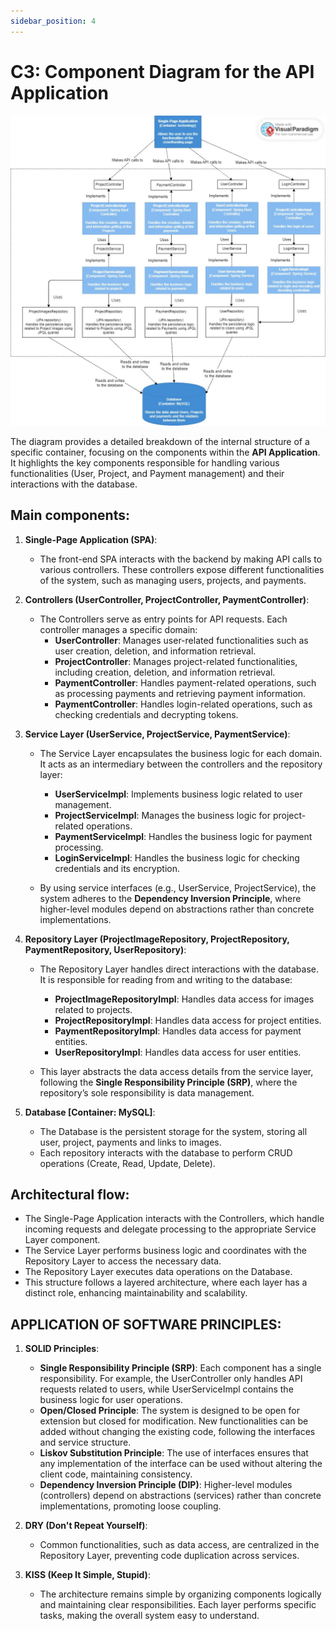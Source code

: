 ```yaml
---
sidebar_position: 4
---
```


# C3: Component Diagram for the API Application

![C3 diagram](./img/C3.jpg)

The diagram provides a detailed breakdown of the internal structure of a specific container, focusing on the components within the **API Application**. It highlights the key components responsible for handling various functionalities (User, Project, and Payment management) and their interactions with the database.

## Main components:
1. **Single-Page Application (SPA)**:  
   - The front-end SPA interacts with the backend by making API calls to various controllers. These controllers expose different functionalities of the system, such as managing users, projects, and payments.

2. **Controllers (UserController, ProjectController, PaymentController)**:  
   - The Controllers serve as entry points for API requests. Each controller manages a specific domain:  
     - **UserController**: Manages user-related functionalities such as user creation, deletion, and information retrieval.  
     - **ProjectController**: Manages project-related functionalities, including creation, deletion, and information retrieval.  
     - **PaymentController**: Handles payment-related operations, such as processing payments and retrieving payment information.
     - **PaymentController**: Handles login-related operations, such as checking credentials and decrypting tokens.


3. **Service Layer (UserService, ProjectService, PaymentService)**:  
   - The Service Layer encapsulates the business logic for each domain. It acts as an intermediary between the controllers and the repository layer:  
     - **UserServiceImpl**: Implements business logic related to user management.  
     - **ProjectServiceImpl**: Manages the business logic for project-related operations.  
     - **PaymentServiceImpl**: Handles the business logic for payment processing.  
     - **LoginServiceImpl**: Handles the business logic for checking credentials and its encryption.  

   - By using service interfaces (e.g., UserService, ProjectService), the system adheres to the **Dependency Inversion Principle**, where higher-level modules depend on abstractions rather than concrete implementations.

4. **Repository Layer (ProjectImageRepository, ProjectRepository, PaymentRepository, UserRepository)**:  
   - The Repository Layer handles direct interactions with the database. It is responsible for reading from and writing to the database:  
     - **ProjectImageRepositoryImpl**: Handles data access for images related to projects.  
     - **ProjectRepositoryImpl**: Handles data access for project entities.  
     - **PaymentRepositoryImpl**: Handles data access for payment entities.  
     - **UserRepositoryImpl**: Handles data access for user entities.  

   - This layer abstracts the data access details from the service layer, following the **Single Responsibility Principle (SRP)**, where the repository’s sole responsibility is data management.

5. **Database [Container: MySQL]**:  
   - The Database is the persistent storage for the system, storing all user, project, payments and   links to images.  
   - Each repository interacts with the database to perform CRUD operations (Create, Read, Update, Delete).

## Architectural flow:
- The Single-Page Application interacts with the Controllers, which handle incoming requests and delegate processing to the appropriate Service Layer component.
- The Service Layer performs business logic and coordinates with the Repository Layer to access the necessary data.
- The Repository Layer executes data operations on the Database.
- This structure follows a layered architecture, where each layer has a distinct role, enhancing maintainability and scalability.

## APPLICATION OF SOFTWARE PRINCIPLES:
1. **SOLID Principles**:  
   - **Single Responsibility Principle (SRP)**: Each component has a single responsibility. For example, the UserController only handles API requests related to users, while UserServiceImpl contains the business logic for user operations.  
   - **Open/Closed Principle**: The system is designed to be open for extension but closed for modification. New functionalities can be added without changing the existing code, following the interfaces and service structure.  
   - **Liskov Substitution Principle**: The use of interfaces ensures that any implementation of the interface can be used without altering the client code, maintaining consistency.  
   - **Dependency Inversion Principle (DIP)**: Higher-level modules (controllers) depend on abstractions (services) rather than concrete implementations, promoting loose coupling.

2. **DRY (Don't Repeat Yourself)**:  
   - Common functionalities, such as data access, are centralized in the Repository Layer, preventing code duplication across services.

3. **KISS (Keep It Simple, Stupid)**:  
   - The architecture remains simple by organizing components logically and maintaining clear responsibilities. Each layer performs specific tasks, making the overall system easy to understand.

